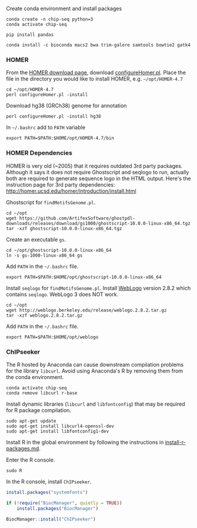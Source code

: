Create conda environment and install packages

```shell
conda create -n chip-seq python=3
conda activate chip-seq

pip install pandas

conda install -c bioconda macs2 bwa trim-galore samtools bowtie2 gatk4
```

### HOMER

From the [HOMER download page](http://homer.salk.edu/homer/download.html),
download [configureHomer.pl](http://homer.salk.edu/homer/configureHomer.pl).
Place the file in the directory you would like to install HOMER, e.g. `~/opt/HOMER-4.7`

```shell
cd ~/opt/HOMER-4.7
perl configureHomer.pl -install
```

Download hg38 (GRCh38) genome for annotation

```shell
perl configureHomer.pl -install hg38
```

In `~/.bashrc` add to `PATH` variable
```shell
export PATH=$PATH:$HOME/opt/HOMER-4.7/bin
```

### HOMER Dependencies

HOMER is very old (~2005) that it requires outdated 3rd party packages.
Although it says it does not require Ghostscript and seqlogo to run,
actually both are required to generate sequence logo in the HTML output.
Here's the instruction page for 3rd party dependencies: http://homer.ucsd.edu/homer/introduction/install.html

Ghostscript for `findMotifsGenome.pl`.

```shell
cd ~/opt
wget https://github.com/ArtifexSoftware/ghostpdl-downloads/releases/download/gs1000/ghostscript-10.0.0-linux-x86_64.tgz
tar -xzf ghostscript-10.0.0-linux-x86_64.tgz
```

Create an executable `gs`.

```shell
cd ~/opt/ghostscript-10.0.0-linux-x86_64
ln -s gs-1000-linux-x86_64 gs
```

Add `PATH` in the `~/.bashrc` file.

```shell
export PATH=$PATH:$HOME/opt/ghostscript-10.0.0-linux-x86_64
```

Install `seqlogo` for `findMotifsGenome.pl`.
Install [WebLogo](http://weblogo.berkeley.edu/) version 2.8.2 which contains `seqlogo`.
WebLogo 3 does NOT work.

```shell
cd ~/opt
wget http://weblogo.berkeley.edu/release/weblogo.2.8.2.tar.gz
tar -xzf weblogo.2.8.2.tar.gz
```

Add `PATH` in the `~/.bashrc` file.

```shell
export PATH=$PATH:$HOME/opt/weblogo
```

### ChIPseeker

The R hosted by Anaconda can cause downstream compilation problems for the library `libcurl`.
Avoid using Anaconda's R by removing them from the conda environment.

```shell
conda activate chip-seq
conda remove libcurl r-base
```

Install dynamic libraries (`libcurl` and `libfontconfig`) that may be required for R package compilation.

```shell
sudo apt-get update
sudo apt-get install libcurl4-openssl-dev
sudo apt-get install libfontconfig1-dev
```

Install R in the global environment by following the instructions in [install-r-packages.md](./install-r-packages.md).

Enter the R console.

```shell
sudo R
```

In the R console, install `ChIPseeker`.

```R
install.packages("systemfonts")

if (!require("BiocManager", quietly = TRUE))
    install.packages("BiocManager")

BiocManager::install("ChIPseeker")
```
